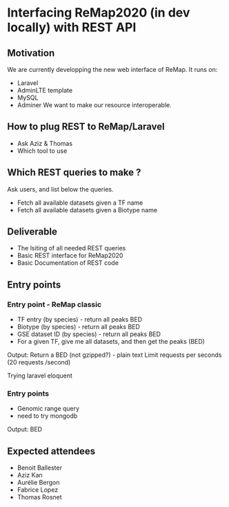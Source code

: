 # Interfacing ReMap2020 (in dev locally) with REST API

## Motivation

We are currently developping the new web interface of ReMap. 
It runs on: 
- Laravel
- AdminLTE template
- MySQL
- Adminer
We want to make our resource interoperable. 

## How to plug REST to ReMap/Laravel 
- Ask Aziz & Thomas
- Which tool to use

## Which REST queries to make ?
Ask users, and list below the queries.
- Fetch all available datasets given a TF name
- Fetch all available datasets given a Biotype name

## Deliverable
- The lsiting of all needed REST queries
- Basic REST interface for ReMap2020
- Basic Documentation of REST code

## Entry points

###  Entry point - ReMap classic
 - TF entry (by species) - return all peaks BED
 - Biotype (by species) - return all peaks BED
 - GSE dataset ID (by species) - return all peaks BED
 - For a given TF, give me all datasets, and then get the peaks (BED)

Output: Return a BED (not gzipped?) - plain text
Limit requests per seconds (20 requests /second)

Trying laravel eloquent

### Entry points 
 - Genomic range query
 - need to try mongodb

Output: BED






## Expected attendees
 - Benoit Ballester
 - Aziz Kan
 - Aurélie Bergon
 - Fabrice Lopez
 - Thomas Rosnet


